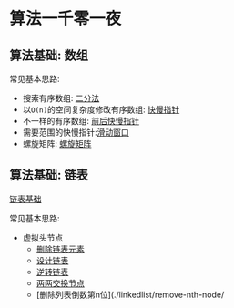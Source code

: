 # 算法一千零一夜


## 算法基础: 数组

常见基本思路:

* 搜索有序数组: [二分法](./array/binary-search/README.md)
* 以`O(n)`的空间复杂度修改有序数组: [快慢指针](./array/remove-element/README.md)
* 不一样的有序数组: [前后快慢指针](./array/squares-sorted-array/README.md)
* 需要范围的快慢指针:[滑动窗口](./array/minimal-subarray-length/README.md)
* 螺旋矩阵: [螺旋矩阵](./array/spiral-matrix/README.md)


## 算法基础: 链表

[链表基础](./linkedlist/README.md)

常见基本思路:
* 虚拟头节点 
  * [删除链表元素](./linkedlist/remove-linkedlist-element/)
  * [设计链表](./linkedlist/design-linked-list/README.md)
  * [逆转链表](./linkedlist/reverse-linkedlist/README.md)
  * [两两交换节点](./linkedlist/swap-nodes-in-pairs/)
  * [删除列表倒数第n位](./linkedlist/remove-nth-node/


<!-- ## Easy
- [Night 1: 两数之和](https://github.com/winoooops/Leetcode-1001/tree/main/Easy/1)
- [Night 2: 整数反转](https://github.com/winoooops/Leetcode-1001/tree/main/Easy/2)
- [Night 3: 回文数](https://github.com/winoooops/Leetcode-1001/tree/main/Easy/3)
- [Night 4: 罗马数字转整数](https://github.com/winoooops/Leetcode-1001/tree/main/Easy/4)
- [Night 5: 最长公共前缀](https://github.com/winoooops/Leetcode-1001/tree/main/Easy/5)
- [Night 6: 有效的括号](https://github.com/winoooops/Leetcode-1001/tree/main/Easy/6)
- [Night 7: 合并两个有序链表](https://github.com/winoooops/Leetcode-1001/tree/main/Easy/7)
- [Night 8: 删除有序数组中的重复项](https://github.com/winoooops/Leetcode-1001/tree/main/Easy/8)
- [Night 9: 删除元素](https://github.com/winoooops/Leetcode-1001/tree/main/Easy/9)
- [Night 10: 实现subStr](https://github.com/winoooops/Leetcode-1001/tree/main/Easy/10)

-->
